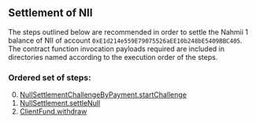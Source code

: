 ## Settlement of NII
The steps outlined below are recommended in order to settle the Nahmii 1 balance of NII of account `0xE1d214e559E79075526aEE10b248bE5409BBC405`. The contract function invocation payloads required are included in directories named according to the execution order of the steps.
### Ordered set of steps:
0. [NullSettlementChallengeByPayment.startChallenge](https://etherscan.io/address/0x34fe0c8100dc8ec65e50ff195faa93297ebf4f19#writeContract)
1. [NullSettlement.settleNull](https://etherscan.io/address/0x4dd0200874480fa4a6e72a6a9a4d020aff338085#writeContract)
2. [ClientFund.withdraw](https://etherscan.io/address/0xcc8d82f6ba952966e63001c7b320eef2ae729099#writeContract)
